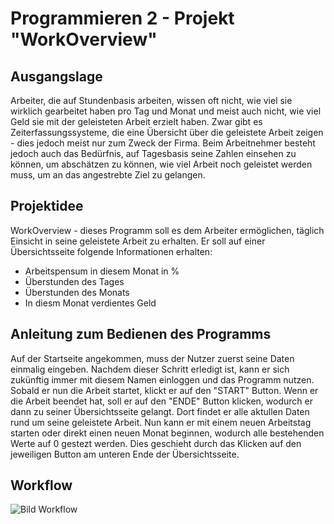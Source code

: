 # Programmieren 2 - Projekt "WorkOverview"
## Ausgangslage
Arbeiter, die auf Stundenbasis arbeiten, wissen oft nicht, wie viel sie wirklich gearbeitet haben pro Tag und Monat und meist auch nicht, wie viel Geld sie mit der geleisteten Arbeit erzielt haben. Zwar gibt es Zeiterfassungssysteme, die eine Übersicht über die geleistete Arbeit zeigen - dies jedoch meist nur zum Zweck der Firma. Beim Arbeitnehmer besteht jedoch auch das Bedürfnis, auf Tagesbasis seine Zahlen einsehen zu können, um abschätzen zu können, wie viel Arbeit noch geleistet werden muss, um an das angestrebte Ziel zu gelangen.

## Projektidee
WorkOverview - dieses Programm soll es dem Arbeiter ermöglichen, täglich Einsicht in seine geleistete Arbeit zu erhalten. Er soll auf einer Übersichtsseite folgende Informationen erhalten:
- Arbeitspensum in diesem Monat in %
- Überstunden des Tages
- Überstunden des Monats
- In diesm Monat verdientes Geld

## Anleitung zum Bedienen des Programms
Auf der Startseite angekommen, muss der Nutzer zuerst seine Daten einmalig eingeben. Nachdem dieser Schritt erledigt ist, kann er sich zukünftig immer mit diesem Namen einloggen und das Programm nutzen.
Sobald er nun die Arbeit startet, klickt er auf den "START" Button. Wenn er die Arbeit beendet hat, soll er auf den "ENDE" Button klicken, wodurch er dann zu seiner Übersichtsseite gelangt. Dort findet er alle aktullen Daten rund um seine geleistete Arbeit.
Nun kann er mit einem neuen Arbeitstag starten oder direkt einen neuen Monat beginnen, wodurch alle bestehenden Werte auf 0 gestezt werden. Dies geschieht durch das Klicken auf den jeweiligen Button am unteren Ende der Übersichtsseite.

## Workflow
![Bild Workflow](https://raw.githubusercontent.com/nicolasmoser/prog2/master/path/to/Workflow.jpg)
